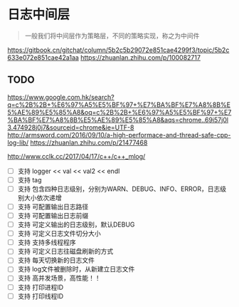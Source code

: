 <!--
 * @Author: your name
 * @Date: 2021-03-24 11:21:18
 * @LastEditTime: 2021-03-29 18:12:04
 * @LastEditors: Please set LastEditors
 * @Description: In User Settings Edit
 * @FilePath: /mt-ccs/src/timber/README.md
-->

# 日志中间层

> 一般我们将中间层作为策略层，不同的策略实现，称之为中间件


https://gitbook.cn/gitchat/column/5b2c5b29072e851cae4299f3/topic/5b2c633e072e851cae42a1aa
https://zhuanlan.zhihu.com/p/100082717


## TODO
https://www.google.com.hk/search?q=c%2B%2B+%E6%97%A5%E5%BF%97+%E7%BA%BF%E7%A8%8B%E5%AE%89%E5%85%A8&oq=c%2B%2B+%E6%97%A5%E5%BF%97+%E7%BA%BF%E7%A8%8B%E5%AE%89%E5%85%A8&aqs=chrome..69i57j0l3.474928j0j7&sourceid=chrome&ie=UTF-8
http://armsword.com/2016/09/10/a-high-performace-and-thread-safe-cpp-log-lib/
https://zhuanlan.zhihu.com/p/21477468


http://www.cclk.cc/2017/04/17/c++/c++_mlog/

- [ ] 支持 logger << val << val2 << endl
- [ ] 支持 tag
- [ ] 支持 包含四种日志级别，分别为WARN、DEBUG、INFO、ERROR，日志级别大小依次递增
- [ ] 支持 可配置输出日志路径
- [ ] 支持 可配置输出日志前缀
- [ ] 支持 可定义输出的日志级别，默认DEBUG
- [ ] 支持 可定义日志文件切分大小
- [ ] 支持 支持多线程程序
- [ ] 支持 可定义日志往磁盘刷新的方式
- [ ] 支持 每天切换新的日志文件
- [ ] 支持 log文件被删除时，从新建立日志文件
- [ ] 支持 高并发场景，高性能！！
- [ ] 支持 打印进程ID
- [ ] 支持 打印线程ID